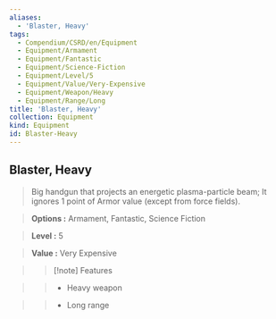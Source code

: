 ```yaml
---
aliases:
  - 'Blaster, Heavy'
tags:
  - Compendium/CSRD/en/Equipment
  - Equipment/Armament
  - Equipment/Fantastic
  - Equipment/Science-Fiction
  - Equipment/Level/5
  - Equipment/Value/Very-Expensive
  - Equipment/Weapon/Heavy
  - Equipment/Range/Long
title: 'Blaster, Heavy'
collection: Equipment
kind: Equipment
id: Blaster-Heavy
---
```

## Blaster, Heavy    
    
>Big handgun that projects an energetic plasma-particle beam; It ignores 1 point of Armor value (except from force fields).    
> **Options :** Armament, Fantastic, Science Fiction    
> **Level :** 5    
> **Value :** Very Expensive    
>>[!note] Features    
>> - Heavy weapon    
>> - Long range
